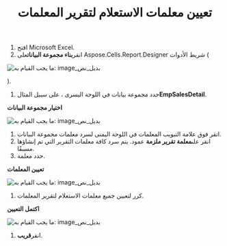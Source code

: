 ﻿---
title: تعيين معلمات الاستعلام لتقرير المعلمات
type: docs
weight: 30
url: /ar/reportingservices/mapping-query-parameters-to-report-parameters/
---
1. افتح Microsoft Excel.
1.  انقر**بناء مجموعة البيانات**على Aspose.Cells.Report.Designer شريط الأدوات (

![ما يجب القيام به: image_بديل_نص](mapping-query-parameters-to-report-parameters_1.png)

).

1.  حدد مجموعة بيانات في اللوحة اليسرى ، على سبيل المثال**EmpSalesDetail**. 

   **اختيار مجموعة البيانات** 

![ما يجب القيام به: image_بديل_نص](mapping-query-parameters-to-report-parameters_2.png)




1. انقر فوق علامة التبويب المعلمات في اللوحة اليمنى لسرد معلمات مجموعة البيانات.
1.  انقر على**معلمة تقرير ملزمة** عمود.
 يتم سرد كافة معلمات التقرير التي تم إنشاؤها مسبقًا.
1.  حدد معلمة.

   **تعيين المعلمات** 

![ما يجب القيام به: image_بديل_نص](mapping-query-parameters-to-report-parameters_3.png)




1.  كرر لتعيين جميع معلمات الاستعلام لتقرير المعلمات.

   **اكتمل التعيين** 

![ما يجب القيام به: image_بديل_نص](mapping-query-parameters-to-report-parameters_4.png)

1.  انقر**قريب**.
